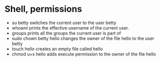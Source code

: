 # Shell, permissions

- su betty switches the current user to the user betty
- whoami prints the effective username of the current user.
- groups prints all the groups the current user is part of
- sudo chown betty hello changes the owner of the file hello to the user betty
- touch hello creates an empty file called hello
- chmod u+x hello adds execute permission to the owner of the file hello
